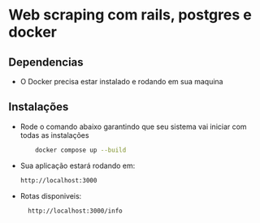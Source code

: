# Web scraping com rails, postgres e docker

## Dependencias

- O Docker precisa estar instalado e rodando em sua maquina

## Instalações

- Rode o comando abaixo garantindo que seu sistema vai iniciar com todas as instalações

  ```bash
      docker compose up --build
  ```

- Sua aplicação estará rodando em:

  ```bash
  http://localhost:3000
  ```

- Rotas disponiveis:

  ```bash
    http://localhost:3000/info
  ```
